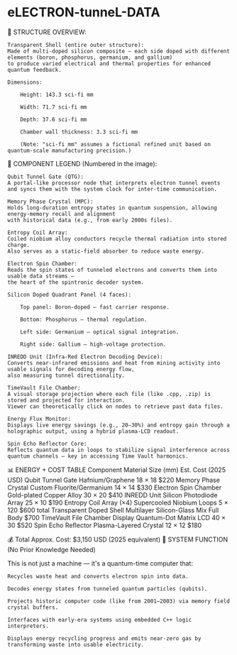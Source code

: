 # eLECTRON-tunneL-DATA
🧊 STRUCTURE OVERVIEW:

    Transparent Shell (entire outer structure):
    Made of multi-doped silicon composite — each side doped with different elements (boron, phosphorus, germanium, and gallium) 
    to produce varied electrical and thermal properties for enhanced quantum feedback.

    Dimensions:

        Height: 143.3 sci-fi mm

        Width: 71.7 sci-fi mm

        Depth: 37.6 sci-fi mm

        Chamber wall thickness: 3.3 sci-fi mm

        (Note: "sci-fi mm" assumes a fictional refined unit based on quantum-scale manufacturing precision.)

🔢 COMPONENT LEGEND (Numbered in the image):

    Qubit Tunnel Gate (QTG):
    A portal-like processor node that interprets electron tunnel events and syncs them with the system clock for inter-time communication.

    Memory Phase Crystal (MPC):
    Holds long-duration entropy states in quantum suspension, allowing energy-memory recall and alignment
    with historical data (e.g., from early 2000s files).

    Entropy Coil Array:
    Coiled niobium alloy conductors recycle thermal radiation into stored charge.
    Also serves as a static-field absorber to reduce waste energy.

    Electron Spin Chamber:
    Reads the spin states of tunneled electrons and converts them into usable data streams — 
    the heart of the spintronic decoder system.

    Silicon Doped Quadrant Panel (4 faces):

        Top panel: Boron-doped – fast carrier response.

        Bottom: Phosphorus – thermal regulation.

        Left side: Germanium – optical signal integration.

        Right side: Gallium – high-voltage protection.

    INREDD Unit (Infra-Red Electron Decoding Device):
    Converts near-infrared emissions and heat from mining activity into usable signals for decoding energy flow, 
    also measuring tunnel directionality.

    TimeVault File Chamber:
    A visual storage projection where each file (like .cpp, .zip) is stored and projected for interaction. 
    Viewer can theoretically click on nodes to retrieve past data files.

    Energy Flux Monitor:
    Displays live energy savings (e.g., 20–30%) and entropy gain through a holographic output, using a hybrid plasma-LCD readout.

    Spin Echo Reflector Core:
    Reflects quantum data in loops to stabilize signal interference across quantum channels — key in accessing Time Vault harmonics.

📊 ENERGY + COST TABLE
Component	Material	Size (mm)	Est. Cost (2025 USD)
Qubit Tunnel Gate	Hafnium/Graphene	18 × 18	$220
Memory Phase Crystal	Custom Fluorite/Germanium	14 × 14	$330
Electron Spin Chamber	Gold-plated Copper Alloy	30 × 20	$410
INREDD Unit	Silicon Photodiode Array	25 × 10	$190
Entropy Coil Array (×4)	Supercooled Niobium Loops	5 × 120	$600 total
Transparent Doped Shell	Multilayer Silicon-Glass Mix	Full Body	$700
TimeVault File Chamber Display	Quantum-Dot Matrix LCD	40 × 30	$520
Spin Echo Reflector	Plasma-Layered Crystal	12 × 12	$180

💰 Total Approx. Cost: $3,150 USD (2025 equivalent)
🧠 SYSTEM FUNCTION (No Prior Knowledge Needed)

This is not just a machine — it's a quantum-time computer that:

    Recycles waste heat and converts electron spin into data.

    Decodes energy states from tunneled quantum particles (qubits).

    Projects historic computer code (like from 2001–2003) via memory field crystal buffers.

    Interfaces with early-era systems using embedded C++ logic interpreters.

    Displays energy recycling progress and emits near-zero gas by transforming waste into usable electricity.
